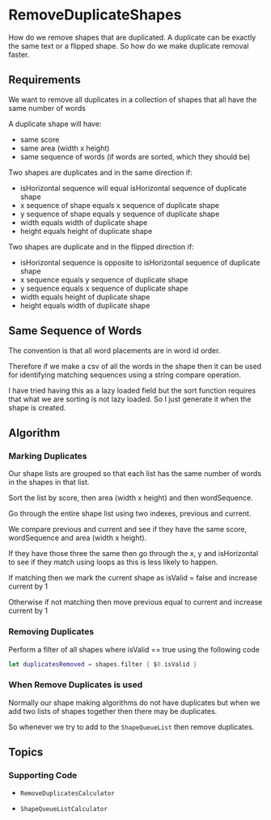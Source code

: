 # RemoveDuplicateShapes

How do we remove shapes that are duplicated.  A duplicate can be exactly the same text or a flipped shape.  So how do we make duplicate removal faster.

## Requirements

We want to remove all duplicates in a collection of shapes that all have the same number of words

A duplicate shape will have:
* same score
* same area (width x height)
* same sequence of words (if words are sorted, which they should be)

Two shapes are duplicates and in the same direction if:
* isHorizontal sequence will equal isHorizontal sequence of duplicate shape
* x sequence of shape equals x sequence of duplicate shape
* y sequence of shape equals y sequence of duplicate shape
* width equals width of duplicate shape
* height equals height of duplicate shape

Two shapes are duplicate and in the flipped direction if:
* isHorizontal sequence is opposite to isHorizontal sequence of duplicate shape
* x sequence equals y sequence of duplicate shape
* y sequence equals x sequence of duplicate shape
* width equals height of duplicate shape
* height equals width of duplicate shape

## Same Sequence of Words
The convention is that all word placements are in word id order.  

Therefore if we make a csv of all the words in the shape then it can be used for identifying matching sequences using a string compare operation.  

I have tried having this as a lazy loaded field but the sort function requires that what we are sorting is not lazy loaded.  So I just generate it when the shape is created.

## Algorithm

### Marking Duplicates 

Our shape lists are grouped so that each list has the same number of words in the shapes in that list.

Sort the list by score, then area (width x height) and then wordSequence.

Go through the entire shape list using two indexes, previous and current.

We compare previous and current and see if they have the same score, wordSequence and area (width x height).

If they have those three the same then go through the x, y and isHorizontal to see if they match using loops as this is less likely to happen.

If matching then we mark the current shape as isValid = false and increase current by 1

Otherwise if not matching then move previous equal to current and increase current by 1

### Removing Duplicates

Perform a filter of all shapes where isValid == true using the following code

``` swift
let duplicatesRemoved = shapes.filter { $0.isValid }
```

### When Remove Duplicates is used

Normally our shape making algorithms do not have duplicates but when we add two lists of shapes together then there may be duplicates.

So whenever we try to add to the `ShapeQueueList` then remove duplicates.

## Topics

### Supporting Code

- ``RemoveDuplicatesCalculator``

- ``ShapeQueueListCalculator``
